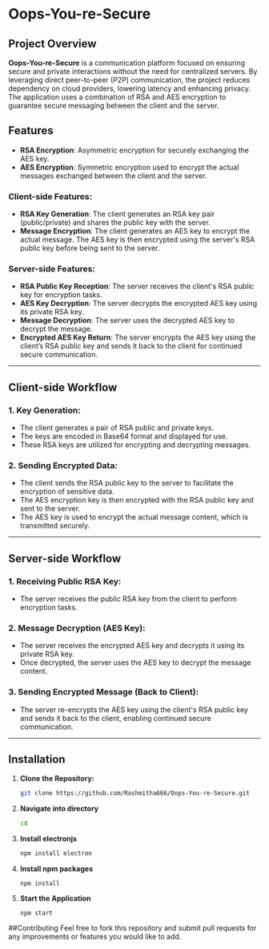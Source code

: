 # Oops-You-re-Secure

## Project Overview

**Oops-You-re-Secure** is a communication platform focused on ensuring secure and private interactions without the need for centralized servers. By leveraging direct peer-to-peer (P2P) communication, the project reduces dependency on cloud providers, lowering latency and enhancing privacy. The application uses a combination of RSA and AES encryption to guarantee secure messaging between the client and the server.

## Features

- **RSA Encryption**: Asymmetric encryption for securely exchanging the AES key.
- **AES Encryption**: Symmetric encryption used to encrypt the actual messages exchanged between the client and the server.

### Client-side Features:
- **RSA Key Generation**: The client generates an RSA key pair (public/private) and shares the public key with the server.
- **Message Encryption**: The client generates an AES key to encrypt the actual message. The AES key is then encrypted using the server's RSA public key before being sent to the server.

### Server-side Features:
- **RSA Public Key Reception**: The server receives the client's RSA public key for encryption tasks.
- **AES Key Decryption**: The server decrypts the encrypted AES key using its private RSA key.
- **Message Decryption**: The server uses the decrypted AES key to decrypt the message.
- **Encrypted AES Key Return**: The server encrypts the AES key using the client’s RSA public key and sends it back to the client for continued secure communication.

---

## Client-side Workflow

### 1. Key Generation:
- The client generates a pair of RSA public and private keys.
- The keys are encoded in Base64 format and displayed for use.
- These RSA keys are utilized for encrypting and decrypting messages.

### 2. Sending Encrypted Data:
- The client sends the RSA public key to the server to facilitate the encryption of sensitive data.
- The AES encryption key is then encrypted with the RSA public key and sent to the server.
- The AES key is used to encrypt the actual message content, which is transmitted securely.

---

## Server-side Workflow

### 1. Receiving Public RSA Key:
- The server receives the public RSA key from the client to perform encryption tasks.

### 2. Message Decryption (AES Key):
- The server receives the encrypted AES key and decrypts it using its private RSA key.
- Once decrypted, the server uses the AES key to decrypt the message content.

### 3. Sending Encrypted Message (Back to Client):
- The server re-encrypts the AES key using the client's RSA public key and sends it back to the client, enabling continued secure communication.

---

## Installation

1. **Clone the Repository:**

   ```bash
   git clone https://github.com/Rashmitha666/Oops-You-re-Secure.git

2. **Navigate into directory**

   ```bash
   cd

3. **Install electronjs**

   ```bash
   npm install electron

4. **Install npm packages**

   ```
   npm install

5. **Start the Application**

   ```
   npm start

##Contributing
Feel free to fork this repository and submit pull requests for any improvements or features you would like to add.

#
